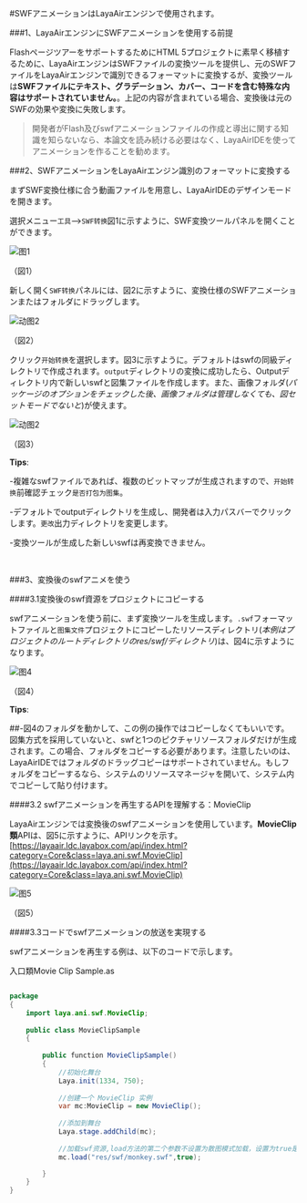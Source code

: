 #SWFアニメーションはLayaAirエンジンで使用されます。

###1、LayaAirエンジンにSWFアニメーションを使用する前提

FlashページツアーをサポートするためにHTML 5プロジェクトに素早く移植するために、LayaAirエンジンはSWFファイルの変換ツールを提供し、元のSWFファイルをLayaAirエンジンで識別できるフォーマットに変換するが、変換ツールは**SWFファイルにテキスト、グラデーション、カバー、コードを含む特殊な内容はサポートされていません。**。上記の内容が含まれている場合、変換後は元のSWFの効果や変換に失敗します。



>開発者がFlash及びswfアニメーションファイルの作成と導出に関する知識を知らないなら、本論文を読み続ける必要はなく、LayaAirIDEを使ってアニメーションを作ることを勧めます。
>



###2、SWFアニメーションをLayaAirエンジン識別のフォーマットに変換する

まずSWF変換仕様に合う動画ファイルを用意し、LayaAirIDEのデザインモードを開きます。

選択メニュー`工具`-->`SWF转换`図1に示すように、SWF変換ツールパネルを開くことができます。

![图1](img/1.png) 


（図1）

新しく開く`SWF转换`パネルには、図2に示すように、変換仕様のSWFアニメーションまたはフォルダにドラッグします。

![动图2](img/2.gif)  


（図2）

クリック`开始转换`を選択します。図3に示すように。デフォルトはswfの同級ディレクトリで作成されます。`output`ディレクトリの変換に成功したら、Outputディレクトリ内で新しいswfと図集ファイルを作成します。また、画像フォルダ(*パッケージのオプションをチェックした後、画像フォルダは管理しなくても、図セットモードでないと*)が使えます。

![动图2](img/3.gif)   




（図3）

**Tips**:

-複雑なswfファイルであれば、複数のビットマップが生成されますので、`开始转换`前確認チェック`是否打包为图集`。

-デフォルトでoutputディレクトリを生成し、開発者は入力パスバーでクリックします。`更改`出力ディレクトリを変更します。

-変換ツールが生成した新しいswfは再変換できません。

​



###3、変換後のswfアニメを使う

####3.1変換後のswf資源をプロジェクトにコピーする

swfアニメーションを使う前に、まず変換ツールを生成します。`.swf`フォーマットファイルと`图集文件`プロジェクトにコピーしたリソースディレクトリ(*本例はプロジェクトのルートディレクトリのres/swf/ディレクトリ*)は、図4に示すようになります。

![图4](img/4.gif)  


（図4）

**Tips**:

##-図4のフォルダを動かして、この例の操作ではコピーしなくてもいいです。図集方式を採用していないと、swfと1つのピクチャリソースフォルダだけが生成されます。この場合、フォルダをコピーする必要があります。注意したいのは、LayaAirIDEではフォルダのドラッグコピーはサポートされていません。もしフォルダをコピーするなら、システムのリソースマネージャを開いて、システム内でコピーして貼り付けます。



####3.2 swfアニメーションを再生するAPIを理解する：MovieClip

LayaAirエンジンでは変換後のswfアニメーションを使用しています。**MovieClip類**APIは、図5に示すように、APIリンクを示す。[https://layaair.ldc.layabox.com/api/index.html?category=Core&class=laya.ani.swf.MovieClip](https://layaair.ldc.layabox.com/api/index.html?category=Core&class=laya.ani.swf.MovieClip)

![图5](img/5.png) 


（図5）

####3.3コードでswfアニメーションの放送を実現する

swfアニメーションを再生する例は、以下のコードで示します。

入口類Movie Clip Sample.as


```java

package  
{
	import laya.ani.swf.MovieClip;
	
	public class MovieClipSample 
	{
		
		public function MovieClipSample() 
		{
			//初始化舞台
			Laya.init(1334, 750);
			
			//创建一个 MovieClip 实例
			var mc:MovieClip = new MovieClip();
			
			//添加到舞台
			Laya.stage.addChild(mc);
			
			//加载swf资源,load方法的第二个参数不设置为散图模式加载，设置为true是采用图集方式加载。
			mc.load("res/swf/monkey.swf",true);

		}
	}
}
```


